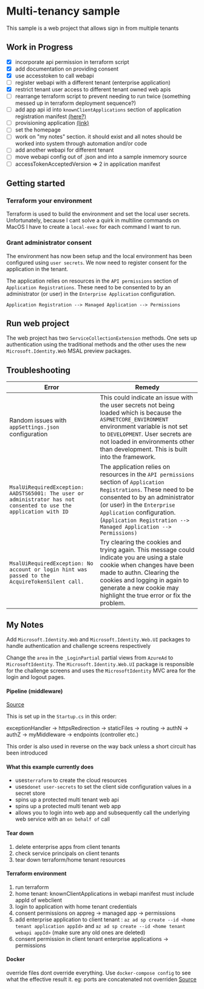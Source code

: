 # Multi-tenancy sample

This sample is a web project that allows sign in from multiple tenants

## Work in Progress

- [X] incorporate api permission in terraform script
- [X] add documentation on providing consent
- [X] use accesstoken to call webapi
- [ ] register webapi with a different tenant (enterprise application)
- [X] restrict tenant user access to different tenant owned web apis
- [ ] rearrange terraform script to prevent needing to run twice (something messed up in terraform deployment sequence?)
- [ ] add app api id into `knownClientApplications` section of application registration manifest [(here?)](https://docs.microsoft.com/en-us/cli/azure/ad/app?view=azure-cli-latest#az-ad-app-update)
- [ ] provisioning application [(link)](https://docs.microsoft.com/en-us/azure/active-directory/app-provisioning/user-provisioning)
- [ ] set the homepage
- [ ] work on "my notes" section.  it should exist and all notes should be worked into system through automation and/or code
- [ ] add another webapi for different tenant
- [ ] move webapi config out of .json and into a sample inmemory source
- [ ] accessTokenAcceptedVersion => 2 in application manifest

## Getting started

### Terraform your environment
Terraform is used to build the environment and set the local user secrets.  Unfortunately, because I cant solve a quirk in multiline commands on MacOS I have to create a `local-exec` for each command I want to run.

### Grant administrator consent
The environment has now been setup and the local environment has been configured using `user secrets`.  We now need to register consent for the application in the tenant.

The application relies on resources in the `API permissions` section of `Application Registrations`.  These need to be consented to by an administrator (or user) in the `Enterprise Application` configuration.

```text
Application Registration --> Managed Application --> Permissions
```
## Run web project
The web project has two `ServiceCollectionExtension` methods.  One sets up authentication using the traditional methods and the other uses the new `Microsoft.Identity.Web` MSAL preview packages.

## Troubleshooting

|Error|Remedy|
|-|-|
|Random issues with `appSettings.json` configuration| This could indicate an issue with the user secrets not being loaded which is because the `ASPNETCORE_ENVIRONMENT` environment variable is not set to `DEVELOPMENT`.  User secrets are not loaded in environments other than development.  This is built into the framework.|
|`MsalUiRequiredException: AADSTS65001: The user or administrator has not consented to use the application with ID`|The application relies on resources in the `API permissions` section of `Application Registrations`.  These need to be consented to by an administrator (or user) in the `Enterprise Application` configuration. (```Application Registration --> Managed Application --> Permissions)```|
|`MsalUiRequiredException: No account or login hint was passed to the AcquireTokenSilent call.`|Try clearing the cookies and trying again.  This message could indicate you are using a stale cookie when changes have been made to authn.  Clearing the cookies and logging in again to generate a new cookie may highlight the true error or fix the problem.|

## My Notes

Add `Microsoft.Identity.Web` and `Microsoft.Identity.Web.UI` packages to handle authentication and challenge screens respectively

Change the `area` in the `_LoginPartial` partial views from `AzureAd` to `MicrosoftIdentity`.  The `Microsoft.Identity.Web.UI` package is responsible for the challenge screens and uses the `MicrosoftIdentity` MVC area for the login and logout pages.

#### Pipeline (middleware)

[Source](https://docs.microsoft.com/en-us/aspnet/core/fundamentals/middleware/?view=aspnetcore-3.1)

This is set up in the `Startup.cs` in this order:

exceptionHandler -> httpsRedirection -> staticFiles -> routing -> authN -> authZ -> myMiddleware -> endpoints (controller etc.)

This order is also used in reverse on the way back unless a short circuit has been introduced

#### What this example currently does

- uses`terraform` to create the cloud resources
- uses`donet user-secrets` to set the client side configuration values in a secret store
- spins up a protected multi tenant web api 
- spins up a protected multi tenant web app
- allows you to login into web app and subsequently call the underlying web service with an `on behalf of` call

#### Tear down 

1. delete enterprise apps from client tenants
2. check service principals on client tenants
3. tear down terraform/home tenant resources

#### Terraform environment

1. run terraform
2. home tenant: knownClientApplications in webapi manifest must include appId of webclient
3. login to application with home tenant credentials
4. consent permissions on appreg -> managed app -> permissions
5. add enterprise application to client tenant : `az ad sp create --id <home tenant application appId>` and `az ad sp create --id <home tenant webapi appId>` (make sure any old ones are deleted)
6. consent permission in client tenant enterprise applications -> permissions

#### Docker
override files dont override everything.  Use `docker-compose config` to see what the effective result it. eg: ports are concatenated not overriden
[Source](https://www.digitalocean.com/community/tutorials/how-to-remove-docker-images-containers-and-volumes)
